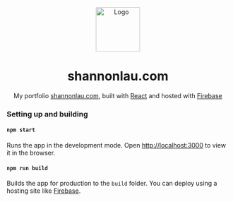 <div align="center">
  <img alt="Logo" src="https://raw.githubusercontent.com/slau8/shannonlau.com/master/src/assets/shannon-lau.svg" width="100" />
</div>
<h1 align="center">
  shannonlau.com
</h1>

<p align="center">
  My portfolio <a href="https://www.shannonlau.com" target="_blank">shannonlau.com</a>, built with <a href="https://reactjs.org/" target="_blank">React</a> and hosted with <a href="https://firebase.google.com/" target="_blank">Firebase</a>
</p>

### Setting up and building

#### `npm start`

Runs the app in the development mode. Open [http://localhost:3000](http://localhost:3000) to view it in the browser.

#### `npm run build`

Builds the app for production to the `build` folder. You can deploy using a hosting site like <a href="https://firebase.google.com/" target="_blank">Firebase</a>.
